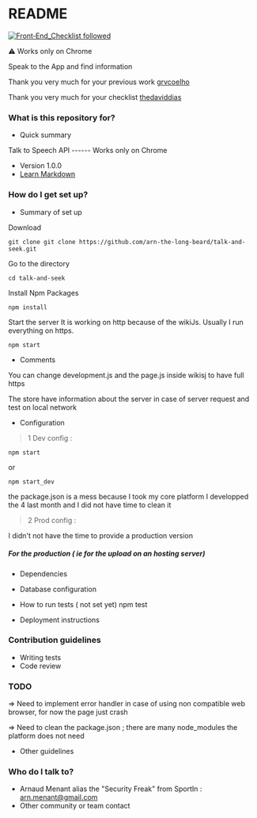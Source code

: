 # README #
[![Front‑End_Checklist followed](https://img.shields.io/badge/Front‑End_Checklist-followed-brightgreen.svg)](https://github.com/thedaviddias/Front-End-Checklist/)

 :warning: Works only on Chrome

Speak to the App and find information

Thank you very much for your previous work [grvcoelho](https://github.com/grvcoelho/react-voice-components)

Thank you very much for your checklist [thedaviddias](https://github.com/thedaviddias/Front-End-Checklist)

### What is this repository for? ###

* Quick summary


Talk to Speech API ------ Works only on Chrome

* Version
1.0.0
* [Learn Markdown](https://bitbucket.org/tutorials/markdowndemo)

### How do I get set up? ###

* Summary of set up

Download

    git clone git clone https://github.com/arn-the-long-beard/talk-and-seek.git

Go to the directory
   
    cd talk-and-seek
    
Install Npm Packages
    
    npm install 
    
Start the server
It is working on http because of the wikiJs. Usually I run everything on https.
    
    npm start
    
* Comments  

You can change development.js and the page.js inside wikisj to have full https

The store have information about the server in case of server request and test on local network

* Configuration

>1 Dev config :

    npm start
or
    
    npm start_dev

the package.json is a mess because I took my core platform I developped the 4 last month and I did not have time to clean it

>2 Prod config :

I didn't not have the time to provide a production version
    
##### For the production ( ie for the upload on an hosting server)
* Dependencies
* Database configuration


* How to run tests
( not set yet)
    npm test

* Deployment instructions

### Contribution guidelines ###

* Writing tests
* Code review

### TODO ###
 => Need to implement error handler in case of using non compatible web browser, for now the page just crash
 
 => Need to clean the package.json ; there are many node_modules the platform does not need

* Other guidelines


### Who do I talk to? ###

* Arnaud Menant alias the "Security Freak" from SportIn : arn.menant@gmail.com
* Other community or team contact

